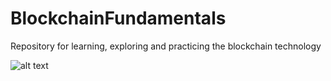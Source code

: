 # BlockchainFundamentals
Repository for learning, exploring and practicing the blockchain technology

![alt text](https://blogs.vmware.com/networkvirtualization/files/2017/11/1a20m6.jpg)
